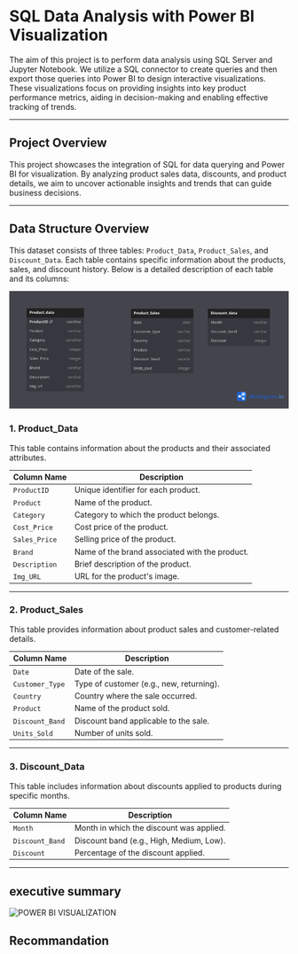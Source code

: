 # SQL Data Analysis with Power BI Visualization

The aim of this project is to perform data analysis using SQL Server and Jupyter Notebook. We utilize a SQL connector to create queries and then export those queries into Power BI to design interactive visualizations. These visualizations focus on providing insights into key product performance metrics, aiding in decision-making and enabling effective tracking of trends.

---

## Project Overview

This project showcases the integration of SQL for data querying and Power BI for visualization. By analyzing product sales data, discounts, and product details, we aim to uncover actionable insights and trends that can guide business decisions.

---

## Data Structure Overview

This dataset consists of three tables: `Product_Data`, `Product_Sales`, and `Discount_Data`. Each table contains specific information about the products, sales, and discount history. Below is a detailed description of each table and its columns:

![ERD Diagram](./image/Untitled.png)

### **1. Product_Data**
This table contains information about the products and their associated attributes.

| Column Name     | Description                                        |
|------------------|----------------------------------------------------|
| `ProductID`      | Unique identifier for each product.               |
| `Product`        | Name of the product.                              |
| `Category`       | Category to which the product belongs.            |
| `Cost_Price`     | Cost price of the product.                        |
| `Sales_Price`    | Selling price of the product.                     |
| `Brand`          | Name of the brand associated with the product.    |
| `Description`    | Brief description of the product.                 |
| `Img_URL`        | URL for the product's image.                      |

---

### **2. Product_Sales**
This table provides information about product sales and customer-related details.

| Column Name     | Description                                        |
|------------------|----------------------------------------------------|
| `Date`           | Date of the sale.                                 |
| `Customer_Type`  | Type of customer (e.g., new, returning).          |
| `Country`        | Country where the sale occurred.                  |
| `Product`        | Name of the product sold.                         |
| `Discount_Band`  | Discount band applicable to the sale.             |
| `Units_Sold`     | Number of units sold.                             |

---

### **3. Discount_Data**
This table includes information about discounts applied to products during specific months.

| Column Name     | Description                                        |
|------------------|----------------------------------------------------|
| `Month`          | Month in which the discount was applied.          |
| `Discount_Band`  | Discount band (e.g., High, Medium, Low).           |
| `Discount`       | Percentage of the discount applied.               |

---
## executive summary

![POWER BI VISUALIZATION](./image/power_bi.png)
## Recommandation
